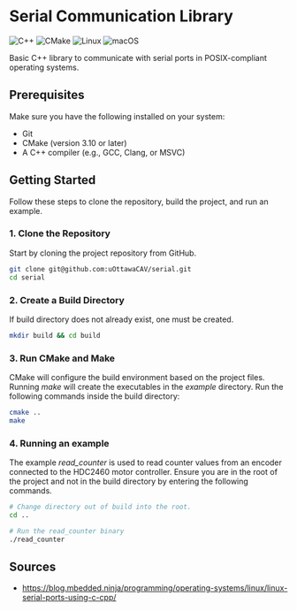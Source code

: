 # Serial Communication Library

![C++](https://img.shields.io/badge/c++-%2300599C.svg?style=for-the-badge&logo=c%2B%2B&logoColor=white)
![CMake](https://img.shields.io/badge/CMake-%23008FBA.svg?style=for-the-badge&logo=cmake&logoColor=white)
![Linux](https://img.shields.io/badge/Linux-FCC624?style=for-the-badge&logo=linux&logoColor=black)
![macOS](https://img.shields.io/badge/mac%20os-000000?style=for-the-badge&logo=macos&logoColor=F0F0F0)

Basic C++ library to communicate with serial ports in POSIX-compliant operating systems.

## Prerequisites

Make sure you have the following installed on your system:
- Git
- CMake (version 3.10 or later)
- A C++ compiler (e.g., GCC, Clang, or MSVC)

## Getting Started

Follow these steps to clone the repository, build the project, and run an example.

### 1. Clone the Repository

Start by cloning the project repository from GitHub.

```bash
git clone git@github.com:uOttawaCAV/serial.git
cd serial
```

### 2. Create a Build Directory

If build directory does not already exist, one must be created.

```bash
mkdir build && cd build
```

### 3. Run CMake and Make

CMake will configure the build environment based on the project files. Running *make* will create the executables in the *example* directory. Run the following commands inside the build directory:

```bash
cmake ..
make
```

### 4. Running an example

The example *read_counter* is used to read counter values from an encoder connected to the HDC2460 motor controller. Ensure you are in the root of the project and not in the build directory by entering the following commands.

```bash
# Change directory out of build into the root.
cd ..

# Run the read_counter binary
./read_counter
```

## Sources 
- https://blog.mbedded.ninja/programming/operating-systems/linux/linux-serial-ports-using-c-cpp/
